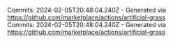 Commits: 2024-02-05T20:48:04.240Z - Generated via https://github.com/marketplace/actions/artificial-grass
<br>
Commits: 2024-02-05T20:48:04.240Z - Generated via https://github.com/marketplace/actions/artificial-grass
<br>

